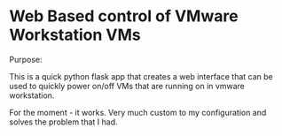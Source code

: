 # Web Based control of VMware Workstation VMs

Purpose:

This is a quick python flask app that creates a web interface that can be used to quickly power on/off VMs that are running on in vmware workstation.

For the moment - it works.  Very much custom to my configuration and solves the problem that I had.

